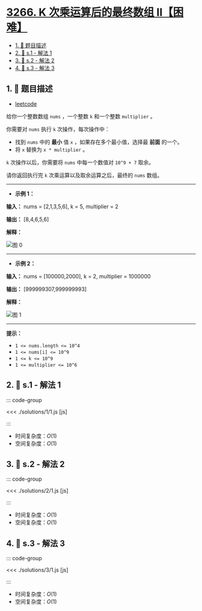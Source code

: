 # [3266. K 次乘运算后的最终数组 II【困难】](https://github.com/tnotesjs/TNotes.leetcode/tree/main/notes/3266.%20K%20%E6%AC%A1%E4%B9%98%E8%BF%90%E7%AE%97%E5%90%8E%E7%9A%84%E6%9C%80%E7%BB%88%E6%95%B0%E7%BB%84%20II%E3%80%90%E5%9B%B0%E9%9A%BE%E3%80%91)

<!-- region:toc -->

- [1. 📝 题目描述](#1--题目描述)
- [2. 🎯 s.1 - 解法 1](#2--s1---解法-1)
- [3. 🎯 s.2 - 解法 2](#3--s2---解法-2)
- [4. 🎯 s.3 - 解法 3](#4--s3---解法-3)

<!-- endregion:toc -->

## 1. 📝 题目描述

- [leetcode](https://leetcode.cn/problems/final-array-state-after-k-multiplication-operations-ii/)

给你一个整数数组 `nums` ，一个整数 `k` 和一个整数 `multiplier` 。

你需要对 `nums` 执行 `k` 次操作，每次操作中：

- 找到 `nums` 中的 **最小** 值 `x` ，如果存在多个最小值，选择最 **前面** 的一个。
- 将 `x` 替换为 `x * multiplier` 。

`k` 次操作以后，你需要将 `nums` 中每一个数值对 `10^9 + 7` 取余。

请你返回执行完 `k` 次乘运算以及取余运算之后，最终的 `nums` 数组。

---

- **示例 1：**

**输入：** nums = [2,1,3,5,6], k = 5, multiplier = 2

**输出：** [8,4,6,5,6]

**解释：**

![图 0](https://cdn.jsdelivr.net/gh/tnotesjs/imgs@main/2025-09-29-20-50-47.png)

---

- **示例 2：**

**输入：** nums = [100000,2000], k = 2, multiplier = 1000000

**输出：** [999999307,999999993]

**解释：**

![图 1](https://cdn.jsdelivr.net/gh/tnotesjs/imgs@main/2025-09-29-20-50-53.png)

---

**提示：**

- `1 <= nums.length <= 10^4`
- `1 <= nums[i] <= 10^9`
- `1 <= k <= 10^9`
- `1 <= multiplier <= 10^6`

## 2. 🎯 s.1 - 解法 1

::: code-group

<<< ./solutions/1/1.js [js]

:::

- 时间复杂度：$O(1)$
- 空间复杂度：$O(1)$

## 3. 🎯 s.2 - 解法 2

::: code-group

<<< ./solutions/2/1.js [js]

:::

- 时间复杂度：$O(1)$
- 空间复杂度：$O(1)$

## 4. 🎯 s.3 - 解法 3

::: code-group

<<< ./solutions/3/1.js [js]

:::

- 时间复杂度：$O(1)$
- 空间复杂度：$O(1)$
